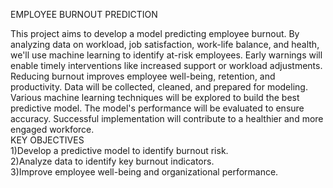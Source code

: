 EMPLOYEE BURNOUT PREDICTION

This project aims to develop a model predicting employee burnout. By analyzing data on workload, job satisfaction, work-life balance, and health, we'll use machine learning to identify at-risk employees.
Early warnings will enable timely interventions like increased support or workload adjustments. Reducing burnout improves employee well-being, retention, and productivity.
Data will be collected, cleaned, and prepared for modeling. Various machine learning techniques will be explored to build the best predictive model. 
The model's performance will be evaluated to ensure accuracy. Successful implementation will contribute to a healthier and more engaged workforce.        
KEY OBJECTIVES          
1)Develop a predictive model to identify burnout risk.   
    2)Analyze data to identify key burnout indicators.   
      3)Improve employee well-being and organizational performance.



